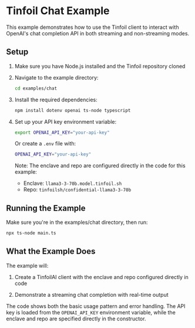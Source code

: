 # Tinfoil Chat Example

This example demonstrates how to use the Tinfoil client to interact with OpenAI's chat completion API in both streaming and non-streaming modes.

## Setup

1. Make sure you have Node.js installed and the Tinfoil repository cloned
2. Navigate to the example directory:
   ```bash
   cd examples/chat
   ```
3. Install the required dependencies:
   ```bash
   npm install dotenv openai ts-node typescript
   ```
4. Set up your API key environment variable:
   ```bash
   export OPENAI_API_KEY="your-api-key"
   ```
   Or create a `.env` file with:
   ```bash
   OPENAI_API_KEY="your-api-key"
   ```
   
   Note: The enclave and repo are configured directly in the code for this example:
   - Enclave: `llama3-3-70b.model.tinfoil.sh`
   - Repo: `tinfoilsh/confidential-llama3-3-70b`

## Running the Example

Make sure you're in the examples/chat directory, then run:
```bash
npx ts-node main.ts
```

## What the Example Does

The example will:

1. Create a TinfoilAI client with the enclave and repo configured directly in code

2. Demonstrate a streaming chat completion with real-time output

The code shows both the basic usage pattern and error handling. The API key is loaded from the `OPENAI_API_KEY` environment variable, while the enclave and repo are specified directly in the constructor. 